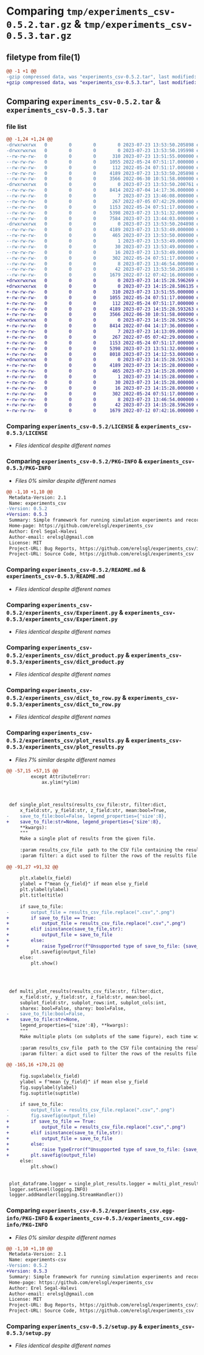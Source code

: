 # Comparing `tmp/experiments_csv-0.5.2.tar.gz` & `tmp/experiments_csv-0.5.3.tar.gz`

## filetype from file(1)

```diff
@@ -1 +1 @@
-gzip compressed data, was "experiments_csv-0.5.2.tar", last modified: Sun Jul 23 13:53:50 2023, max compression
+gzip compressed data, was "experiments_csv-0.5.3.tar", last modified: Sun Jul 23 14:15:28 2023, max compression
```

## Comparing `experiments_csv-0.5.2.tar` & `experiments_csv-0.5.3.tar`

### file list

```diff
@@ -1,24 +1,24 @@
-drwxrwxrwx   0        0        0        0 2023-07-23 13:53:50.205898 experiments_csv-0.5.2/
-drwxrwxrwx   0        0        0        0 2023-07-23 13:53:50.195998 experiments_csv-0.5.2/.pytest_cache/
--rw-rw-rw-   0        0        0      310 2023-07-23 13:51:55.000000 experiments_csv-0.5.2/.pytest_cache/README.md
--rw-rw-rw-   0        0        0     1055 2022-05-24 07:51:17.000000 experiments_csv-0.5.2/LICENSE
--rw-rw-rw-   0        0        0      112 2022-05-24 07:51:17.000000 experiments_csv-0.5.2/MANIFEST.in
--rw-rw-rw-   0        0        0     4189 2023-07-23 13:53:50.205898 experiments_csv-0.5.2/PKG-INFO
--rw-rw-rw-   0        0        0     3566 2022-06-30 10:51:58.000000 experiments_csv-0.5.2/README.md
-drwxrwxrwx   0        0        0        0 2023-07-23 13:53:50.200761 experiments_csv-0.5.2/experiments_csv/
--rw-rw-rw-   0        0        0     8414 2022-07-04 14:17:36.000000 experiments_csv-0.5.2/experiments_csv/Experiment.py
--rw-rw-rw-   0        0        0        7 2023-07-23 13:46:08.000000 experiments_csv-0.5.2/experiments_csv/VERSION
--rw-rw-rw-   0        0        0      267 2022-07-05 07:42:29.000000 experiments_csv-0.5.2/experiments_csv/__init__.py
--rw-rw-rw-   0        0        0     1153 2022-05-24 07:51:17.000000 experiments_csv-0.5.2/experiments_csv/dict_product.py
--rw-rw-rw-   0        0        0     5398 2023-07-23 13:51:32.000000 experiments_csv-0.5.2/experiments_csv/dict_to_row.py
--rw-rw-rw-   0        0        0     7584 2023-07-23 13:44:03.000000 experiments_csv-0.5.2/experiments_csv/plot_results.py
-drwxrwxrwx   0        0        0        0 2023-07-23 13:53:50.204898 experiments_csv-0.5.2/experiments_csv.egg-info/
--rw-rw-rw-   0        0        0     4189 2023-07-23 13:53:49.000000 experiments_csv-0.5.2/experiments_csv.egg-info/PKG-INFO
--rw-rw-rw-   0        0        0      465 2023-07-23 13:53:50.000000 experiments_csv-0.5.2/experiments_csv.egg-info/SOURCES.txt
--rw-rw-rw-   0        0        0        1 2023-07-23 13:53:49.000000 experiments_csv-0.5.2/experiments_csv.egg-info/dependency_links.txt
--rw-rw-rw-   0        0        0       30 2023-07-23 13:53:49.000000 experiments_csv-0.5.2/experiments_csv.egg-info/requires.txt
--rw-rw-rw-   0        0        0       16 2023-07-23 13:53:49.000000 experiments_csv-0.5.2/experiments_csv.egg-info/top_level.txt
--rw-rw-rw-   0        0        0      302 2022-05-24 07:51:17.000000 experiments_csv-0.5.2/pyproject.toml
--rw-rw-rw-   0        0        0        8 2023-07-23 13:46:54.000000 experiments_csv-0.5.2/requirements.txt
--rw-rw-rw-   0        0        0       42 2023-07-23 13:53:50.205898 experiments_csv-0.5.2/setup.cfg
--rw-rw-rw-   0        0        0     1679 2022-07-12 07:42:16.000000 experiments_csv-0.5.2/setup.py
+drwxrwxrwx   0        0        0        0 2023-07-23 14:15:28.596269 experiments_csv-0.5.3/
+drwxrwxrwx   0        0        0        0 2023-07-23 14:15:28.586135 experiments_csv-0.5.3/.pytest_cache/
+-rw-rw-rw-   0        0        0      310 2023-07-23 13:51:55.000000 experiments_csv-0.5.3/.pytest_cache/README.md
+-rw-rw-rw-   0        0        0     1055 2022-05-24 07:51:17.000000 experiments_csv-0.5.3/LICENSE
+-rw-rw-rw-   0        0        0      112 2022-05-24 07:51:17.000000 experiments_csv-0.5.3/MANIFEST.in
+-rw-rw-rw-   0        0        0     4189 2023-07-23 14:15:28.593263 experiments_csv-0.5.3/PKG-INFO
+-rw-rw-rw-   0        0        0     3566 2022-06-30 10:51:58.000000 experiments_csv-0.5.3/README.md
+drwxrwxrwx   0        0        0        0 2023-07-23 14:15:28.589256 experiments_csv-0.5.3/experiments_csv/
+-rw-rw-rw-   0        0        0     8414 2022-07-04 14:17:36.000000 experiments_csv-0.5.3/experiments_csv/Experiment.py
+-rw-rw-rw-   0        0        0        7 2023-07-23 14:13:09.000000 experiments_csv-0.5.3/experiments_csv/VERSION
+-rw-rw-rw-   0        0        0      267 2022-07-05 07:42:29.000000 experiments_csv-0.5.3/experiments_csv/__init__.py
+-rw-rw-rw-   0        0        0     1153 2022-05-24 07:51:17.000000 experiments_csv-0.5.3/experiments_csv/dict_product.py
+-rw-rw-rw-   0        0        0     5398 2023-07-23 13:51:32.000000 experiments_csv-0.5.3/experiments_csv/dict_to_row.py
+-rw-rw-rw-   0        0        0     8018 2023-07-23 14:12:53.000000 experiments_csv-0.5.3/experiments_csv/plot_results.py
+drwxrwxrwx   0        0        0        0 2023-07-23 14:15:28.593263 experiments_csv-0.5.3/experiments_csv.egg-info/
+-rw-rw-rw-   0        0        0     4189 2023-07-23 14:15:28.000000 experiments_csv-0.5.3/experiments_csv.egg-info/PKG-INFO
+-rw-rw-rw-   0        0        0      465 2023-07-23 14:15:28.000000 experiments_csv-0.5.3/experiments_csv.egg-info/SOURCES.txt
+-rw-rw-rw-   0        0        0        1 2023-07-23 14:15:28.000000 experiments_csv-0.5.3/experiments_csv.egg-info/dependency_links.txt
+-rw-rw-rw-   0        0        0       30 2023-07-23 14:15:28.000000 experiments_csv-0.5.3/experiments_csv.egg-info/requires.txt
+-rw-rw-rw-   0        0        0       16 2023-07-23 14:15:28.000000 experiments_csv-0.5.3/experiments_csv.egg-info/top_level.txt
+-rw-rw-rw-   0        0        0      302 2022-05-24 07:51:17.000000 experiments_csv-0.5.3/pyproject.toml
+-rw-rw-rw-   0        0        0        8 2023-07-23 13:46:54.000000 experiments_csv-0.5.3/requirements.txt
+-rw-rw-rw-   0        0        0       42 2023-07-23 14:15:28.596269 experiments_csv-0.5.3/setup.cfg
+-rw-rw-rw-   0        0        0     1679 2022-07-12 07:42:16.000000 experiments_csv-0.5.3/setup.py
```

### Comparing `experiments_csv-0.5.2/LICENSE` & `experiments_csv-0.5.3/LICENSE`

 * *Files identical despite different names*

### Comparing `experiments_csv-0.5.2/PKG-INFO` & `experiments_csv-0.5.3/PKG-INFO`

 * *Files 0% similar despite different names*

```diff
@@ -1,10 +1,10 @@
 Metadata-Version: 2.1
 Name: experiments_csv
-Version: 0.5.2
+Version: 0.5.3
 Summary: Simple framework for running simulation experiments and recording them in a CSV file
 Home-page: https://github.com/erelsgl/experiments_csv
 Author: Erel Segal-Halevi
 Author-email: erelsgl@gmail.com
 License: MIT
 Project-URL: Bug Reports, https://github.com/erelsgl/experiments_csv/issues
 Project-URL: Source Code, https://github.com/erelsgl/experiments_csv
```

### Comparing `experiments_csv-0.5.2/README.md` & `experiments_csv-0.5.3/README.md`

 * *Files identical despite different names*

### Comparing `experiments_csv-0.5.2/experiments_csv/Experiment.py` & `experiments_csv-0.5.3/experiments_csv/Experiment.py`

 * *Files identical despite different names*

### Comparing `experiments_csv-0.5.2/experiments_csv/dict_product.py` & `experiments_csv-0.5.3/experiments_csv/dict_product.py`

 * *Files identical despite different names*

### Comparing `experiments_csv-0.5.2/experiments_csv/dict_to_row.py` & `experiments_csv-0.5.3/experiments_csv/dict_to_row.py`

 * *Files identical despite different names*

### Comparing `experiments_csv-0.5.2/experiments_csv/plot_results.py` & `experiments_csv-0.5.3/experiments_csv/plot_results.py`

 * *Files 7% similar despite different names*

```diff
@@ -57,15 +57,15 @@
         except AttributeError:
             ax.ylim(*ylim)
 
 
 
 def single_plot_results(results_csv_file:str, filter:dict, 
     x_field:str, y_field:str, z_field:str, mean:bool=True, 
-    save_to_file:bool=False, legend_properties={'size':8}, 
+    save_to_file:str=None, legend_properties={'size':8}, 
     **kwargs):
     """
     Make a single plot of results from the given file.
 
     :param results_csv_file  path to the CSV file containing the results.
     :param filter: a dict used to filter the rows of the results file. See dict_to_row.
 
@@ -91,27 +91,32 @@
 
     plt.xlabel(x_field)
     ylabel = f"mean {y_field}" if mean else y_field
     plt.ylabel(ylabel)
     plt.title(title)
 
     if save_to_file:
-        output_file = results_csv_file.replace(".csv",".png")
+        if save_to_file == True:
+            output_file = results_csv_file.replace(".csv",".png")
+        elif isinstance(save_to_file,str):
+            output_file = save_to_file
+        else:
+            raise TypeError(f"Unsupported type of save_to_file: {save_to_file}")
         plt.savefig(output_file)
     else:
         plt.show()
 
 
 
 
 def multi_plot_results(results_csv_file:str, filter:dict,
     x_field:str, y_field:str, z_field:str, mean:bool, 
     subplot_field:str, subplot_rows:int, subplot_cols:int, 
     sharex: bool=False, sharey: bool=False,
-    save_to_file:bool=False,
+    save_to_file:str=None,
     legend_properties={'size':8}, **kwargs):
     """
     Make multiple plots (on subplots of the same figure), each time with a different value of the subplot_field column.
 
     :param results_csv_file  path to the CSV file containing the results.
     :param filter: a dict used to filter the rows of the results file. See dict_to_row.
 
@@ -165,16 +170,21 @@
 
     fig.supxlabel(x_field)
     ylabel = f"mean {y_field}" if mean else y_field
     fig.supylabel(ylabel)
     fig.suptitle(suptitle)
 
     if save_to_file:
-        output_file = results_csv_file.replace(".csv",".png")
-        fig.savefig(output_file)
+        if save_to_file == True:
+            output_file = results_csv_file.replace(".csv",".png")
+        elif isinstance(save_to_file,str):
+            output_file = save_to_file
+        else:
+            raise TypeError(f"Unsupported type of save_to_file: {save_to_file}")
+        plt.savefig(output_file)
     else:
         plt.show()
 
 
 plot_dataframe.logger = single_plot_results.logger = multi_plot_results.logger = logger
 logger.setLevel(logging.INFO)
 logger.addHandler(logging.StreamHandler())
```

### Comparing `experiments_csv-0.5.2/experiments_csv.egg-info/PKG-INFO` & `experiments_csv-0.5.3/experiments_csv.egg-info/PKG-INFO`

 * *Files 0% similar despite different names*

```diff
@@ -1,10 +1,10 @@
 Metadata-Version: 2.1
 Name: experiments-csv
-Version: 0.5.2
+Version: 0.5.3
 Summary: Simple framework for running simulation experiments and recording them in a CSV file
 Home-page: https://github.com/erelsgl/experiments_csv
 Author: Erel Segal-Halevi
 Author-email: erelsgl@gmail.com
 License: MIT
 Project-URL: Bug Reports, https://github.com/erelsgl/experiments_csv/issues
 Project-URL: Source Code, https://github.com/erelsgl/experiments_csv
```

### Comparing `experiments_csv-0.5.2/setup.py` & `experiments_csv-0.5.3/setup.py`

 * *Files identical despite different names*

